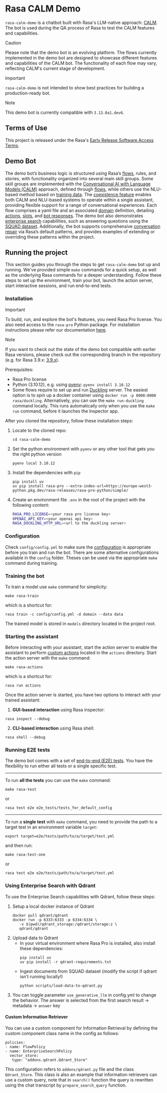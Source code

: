 # Rasa CALM Demo

`rasa-calm-demo` is a chatbot built with Rasa's LLM-native approach: [CALM](https://rasa.com/docs/rasa-pro/calm). 
The bot is used during the QA process of Rasa to test the CALM features and capabilities.

> [!CAUTION]
> Please note that the demo bot is an evolving platform. The flows currently 
> implemented in the demo bot are designed to showcase different features and 
> capabilities of the CALM bot. The functionality of each flow may vary, reflecting 
> CALM's current stage of development.

> [!IMPORTANT]
> `rasa-calm-demo` is not intended to show best practices for building a production-ready bot.

> [!NOTE]
> This demo bot is currently compatible with `3.13.0a1.dev6`.

## Terms of Use

This project is released under the Rasa's [Early Release Software Access Terms](https://rasa.com/early-release-software-terms/). 

## Demo Bot

The demo bot’s business logic is structured using Rasa’s 
[flows](https://rasa.com/docs/reference/primitives/flows/), rules, and stories, 
with functionality organized into several main skill groups. Some skill groups are 
implemented with the 
[Conversational AI with Language Models (CALM)](https://rasa.com/docs/learn/concepts/calm/) 
approach, defined through [flows](https://rasa.com/docs/reference/primitives/flows/), 
while others use the NLU-based method based on 
[training data](https://rasa.com/docs/reference/primitives/training-data-format). 
The [coexistence feature](https://rasa.com/docs/pro/calm-with-nlu/coexistence/)
enables both CALM and NLU-based systems to operate within a 
single assistant, providing flexible support for a range of conversational experiences. 
Each flow comprises a yaml file and an associated 
[domain](https://rasa.com/docs/reference/config/domain/) definition, detailing 
[actions](https://rasa.com/docs/reference/primitives/actions), 
[slots](https://rasa.com/docs/reference/primitives/slots), and 
[bot responses](https://rasa.com/docs/reference/primitives/responses).
The demo bot also demonstrates 
[enterprise search](https://rasa.com/docs/reference/config/policies/enterprise-search-policy) capabilities, 
such as answering questions using the [SQUAD dataset](https://huggingface.co/datasets/rajpurkar/squad). 
Additionally, the bot supports comprehensive 
[conversation repair](https://rasa.com/docs/learn/concepts/conversation-patterns/)
via Rasa’s default patterns, and provides examples of 
extending or overriding these patterns within the project.

## Running the project

This section guides you through the steps to get `rasa-calm-demo` bot up and running. 
We've provided simple `make` commands for a quick setup, as well as the underlying 
Rasa commands for a deeper understanding. Follow these steps to set up the 
environment, train your bot, launch the action server, start interactive sessions, 
and run end-to-end tests.

### Installation

> [!IMPORTANT]
> To build, run, and explore the bot's features, you need Rasa Pro license. You also 
> need access to the `rasa-pro` Python package. For installation instructions
> please refer our documentation [here](https://rasa.com/docs/pro/installation/overview).

> [!NOTE]
> If you want to check out the state of the demo bot compatible with earlier Rasa versions, 
> please check out the corresponding branch in the repository 
> (e.g. for Rasa 3.9.x: [3.9.x](https://github.com/RasaHQ/rasa-calm-demo/tree/3.9.x)).

Prerequisites:
- Rasa Pro license
- Python (3.10.12), e.g. using [pyenv](https://github.com/pyenv/pyenv): `pyenv install 3.10.12`
- Some flows require to set up and run [Duckling](https://github.com/facebook/duckling) server.
  The easiest option is to spin up a docker container using `docker run -p 8000:8000 rasa/duckling`.
  Alternatively, you can use the `make run-duckling` command locally.
  This runs automatically only when you use the `make run` command, before it launches the Inspector app.

After you cloned the repository, follow these installation steps:

1. Locate to the cloned repo:
   ```
   cd rasa-calm-demo
   ```
2. Set the python environment with `pyenv` or any other tool that gets you the right 
   python version
   ```
   pyenv local 3.10.12
   ```
3. Install the dependencies with `pip`
   ```
   pip install uv
   uv pip install rasa-pro --extra-index-url=https://europe-west3-python.pkg.dev/rasa-releases/rasa-pro-python/simple/
   ```
4. Create an environment file `.env` in the root of the project with the following 
   content:
   ```bash
   RASA_PRO_LICENSE=<your rasa pro license key>
   OPENAI_API_KEY=<your openai api key>
   RASA_DUCKLING_HTTP_URL=<url to the duckling server>
   ```

### Configuration

Check `config/config.yml` to make sure the [configuration](https://rasa.com/docs/reference/config/overview)
is appropriate before you train and run the bot.
There are some alternative configurations available in the `config` folder. 
Theses can be used via the appropriate `make` command during training.

### Training the bot

To train a model use `make` command for simplicity:
```commandline
make rasa-train
```
which is a shortcut for:
```commandline
rasa train -c config/config.yml -d domain --data data
```

The trained model is stored in `models` directory located in the project root.

### Starting the assistant

Before interacting with your assistant, start the action server to enable the 
assistant to perform [custom actions](https://rasa.com/docs/reference/primitives/custom-actions)
located in the `actions` directory. Start the action server with the `make` command:
```commandline
make rasa-actions
```
which is a shortcut for:
```commandline
rasa run actions
```

Once the action server is started, you have two options to interact with your trained
assistant:

1. **GUI-based interaction** using Rasa inspector:
```commandline
rasa inspect --debug
```

2. **CLI-based interaction** using Rasa shell:
```commandline
rasa shell --debug
```

### Running E2E tests

The demo bot comes with a set of [end-to-end (E2E) tests](https://rasa.com/docs/pro/testing/evaluating-assistant/).
You have the flexibility to run either all tests or a single specific test.

------

To run **all the tests** you can use the `make` command:
```commandline
make rasa-test
```
or
```commandline
rasa test e2e e2e_tests/tests_for_default_config
```

------

To run a **single test** with `make` command, you need to provide the path to a 
target test in an environment variable `target`:
```commandline
export target=e2e/tests/path/to/a/target/test.yml
```
and then run:
```commandline
make rasa-test-one
```
or
```commandline
rasa test e2e e2e/tests/path/to/a/target/test.yml
```

### Using Enterprise Search with Qdrant

To use the Enterprise Search capabilities with Qdrant, follow these steps:

1. Setup a local docker instance of Qdrant
   ```
   docker pull qdrant/qdrant
   docker run -p 6333:6333 -p 6334:6334 \
      -v $(pwd)/qdrant_storage:/qdrant/storage:z \
      qdrant/qdrant
   ```
2. Upload data to Qdrant
   - In your virtual environment where Rasa Pro is installed, also install these dependencies:
      ```
      pip install uv
      uv pip install -r qdrant-requirements.txt
      ```
   - Ingest documents from SQUAD dataset (modify the script if qdrant isn't running locally!)
      ```
      python scripts/load-data-to-qdrant.py
      ```
3. You can toggle parameter `use_generative_llm` in config.yml to change the behavior. 
   The answer is selected from the first search result -> metadata -> `answer` key

#### Custom Information Retriever

You can use a custom component for Information Retrieval by defining the custom component class 
name in the config as follows:

```
policies:
- name: FlowPolicy
- name: EnterpriseSearchPolicy
  vector_store:
   type: "addons.qdrant.Qdrant_Store"
```

This configuration refers to `addons/qdrant.py` file and the class `Qdrant_Store`. 
This class is also an example that information retrievers can use a custom query, note that in `search()` 
function the query is rewritten using the chat transcript by `prepare_search_query` function.
